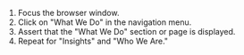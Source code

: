 1. Focus the browser window.
2. Click on "What We Do" in the navigation menu.
3. Assert that the "What We Do" section or page is displayed.
4. Repeat for "Insights" and "Who We Are."